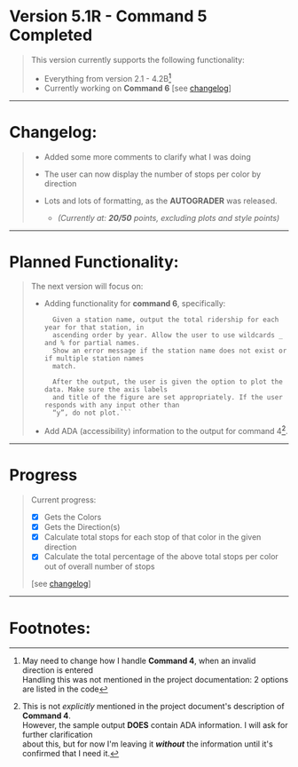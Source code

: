 # Version 5.1R - Command 5 Completed

> This version currently supports the following functionality:
>
>    - Everything from version 2.1 - 4.2B[^2]  
>    - Currently working on **Command 6** [see [changelog](#changelog)]  
>    
>

------
# Changelog:  ##
> 
>    - Added some more comments to clarify what I was doing
>    
>    - The user can now display the number of stops per color by direction
>
>    - Lots and lots of formatting, as the **AUTOGRADER** was released.
>       -  *(Currently at: **20/50** points, excluding plots and style points)*
>    

------

# Planned Functionality:

> The next version will focus on:
>
>   - Adding functionality for **command 6**, specifically:  
>      ```
>        Given a station name, output the total ridership for each year for that station, in 
>        ascending order by year. Allow the user to use wildcards _ and % for partial names. 
>        Show an error message if the station name does not exist or if multiple station names 
>        match.
>
>        After the output, the user is given the option to plot the data. Make sure the axis labels 
>        and title of the figure are set appropriately. If the user responds with any input other than 
>        “y”, do not plot.```
>
>   - Add ADA (accessibility) information to the output for command 4[^1].
>     

------

# Progress

> Current progress:
>
> - [x] Gets the Colors
> - [x] Gets the Direction(s)
> - [x] Calculate total stops for each stop of that color in the given direction
> - [x] Calculate the total percentage of the above total stops per color out of overall number of stops
>
> [see [changelog](#changelog)]

------

# Footnotes:
> [^1]: This is not *explicitly* mentioned in the project document's description of **Command 4**.  
>       However, the sample output **DOES** contain ADA information.  I will ask for further clarification  
>       about this, but for now I'm leaving it _**without**_ the information until it's confirmed that I need it.  
> 
> [^2]: May need to change how I handle **Command 4**, when an invalid direction is entered  
>       Handling this was not mentioned in the project documentation: 2 options are listed in the code